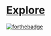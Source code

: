 [Explore][1]
========================

[![forthebadge](http://forthebadge.com/images/badges/built-with-love.svg)](https://explore.rajendraarora.com)

  [1]: https://explore.rajendraarora.com/
